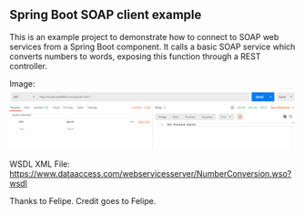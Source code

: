 ## Spring Boot SOAP client example

This is an example project to demonstrate how to connect to SOAP web services from a Spring Boot component. It calls a basic SOAP service which converts numbers to words, exposing this function through a REST controller.

Image:
![ReQuest Process](https://github.com/CodeMechanix/RestAPI-To-SOAP-In-Spring-Boot/blob/main/images/Capture.PNG)

WSDL XML File: https://www.dataaccess.com/webservicesserver/NumberConversion.wso?wsdl

Thanks to Felipe. Credit goes to Felipe. 